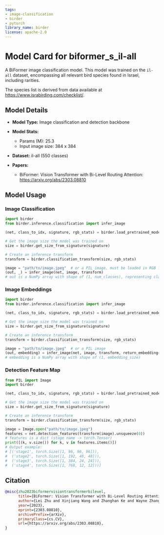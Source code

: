 ```yaml
---
tags:
- image-classification
- birder
- pytorch
library_name: birder
license: apache-2.0
---
```


# Model Card for biformer_s_il-all

A BiFormer image classification model. This model was trained on the `il-all` dataset, encompassing all relevant bird species found in Israel, including rarities.

The species list is derived from data available at <https://www.israbirding.com/checklist/>.

## Model Details

- **Model Type:** Image classification and detection backbone
- **Model Stats:**
    - Params (M): 25.3
    - Input image size: 384 x 384
- **Dataset:** il-all (550 classes)

- **Papers:**
    - BiFormer: Vision Transformer with Bi-Level Routing Attention: <https://arxiv.org/abs/2303.08810>

## Model Usage

### Image Classification

```python
import birder
from birder.inference.classification import infer_image

(net, class_to_idx, signature, rgb_stats) = birder.load_pretrained_model("biformer_s_il-all", inference=True)

# Get the image size the model was trained on
size = birder.get_size_from_signature(signature)

# Create an inference transform
transform = birder.classification_transform(size, rgb_stats)

image = "path/to/image.jpeg"  # or a PIL image, must be loaded in RGB format
(out, _) = infer_image(net, image, transform)
# out is a NumPy array with shape of (1, num_classes), representing class probabilities.
```

### Image Embeddings

```python
import birder
from birder.inference.classification import infer_image

(net, class_to_idx, signature, rgb_stats) = birder.load_pretrained_model("biformer_s_il-all", inference=True)

# Get the image size the model was trained on
size = birder.get_size_from_signature(signature)

# Create an inference transform
transform = birder.classification_transform(size, rgb_stats)

image = "path/to/image.jpeg"  # or a PIL image
(out, embedding) = infer_image(net, image, transform, return_embedding=True)
# embedding is a NumPy array with shape of (1, embedding_size)
```

### Detection Feature Map

```python
from PIL import Image
import birder

(net, class_to_idx, signature, rgb_stats) = birder.load_pretrained_model("biformer_s_il-all", inference=True)

# Get the image size the model was trained on
size = birder.get_size_from_signature(signature)

# Create an inference transform
transform = birder.classification_transform(size, rgb_stats)

image = Image.open("path/to/image.jpeg")
features = net.detection_features(transform(image).unsqueeze(0))
# features is a dict (stage name -> torch.Tensor)
print([(k, v.size()) for k, v in features.items()])
# Output example:
# [('stage1', torch.Size([1, 96, 96, 96])),
#  ('stage2', torch.Size([1, 192, 48, 48])),
#  ('stage3', torch.Size([1, 384, 24, 24])),
#  ('stage4', torch.Size([1, 768, 12, 12]))]
```

## Citation

```bibtex
@misc{zhu2023biformervisiontransformerbilevel,
      title={BiFormer: Vision Transformer with Bi-Level Routing Attention}, 
      author={Lei Zhu and Xinjiang Wang and Zhanghan Ke and Wayne Zhang and Rynson Lau},
      year={2023},
      eprint={2303.08810},
      archivePrefix={arXiv},
      primaryClass={cs.CV},
      url={https://arxiv.org/abs/2303.08810}, 
}
```
